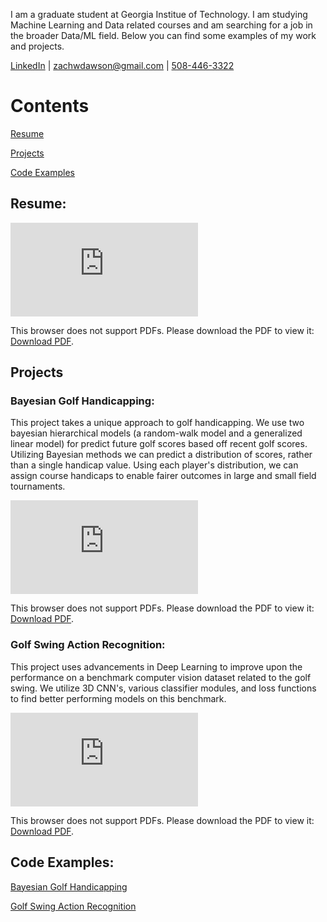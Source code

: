 
I am a graduate student at Georgia Institue of Technology. I am studying Machine Learning and Data related courses and am searching for a job in the broader Data/ML field. Below you can find some examples of my work and projects.

[LinkedIn](https://www.linkedin.com/in/zachary-dawson/) | <zachwdawson@gmail.com> | [508-446-3322](tel:5084463322)

# Contents
[Resume](#Resume)

[Projects](#Projects)

[Code Examples](#Code-Examples)

## Resume:
<object data="https://zachwdawson.github.io/zachary_dawson_resume.pdf" type="application/pdf" width="700px" height="700px">
    <embed src="https://zachwdawson.github.io/zachary_dawson_resume.pdf">
        <p>This browser does not support PDFs. Please download the PDF to view it: <a href="https://zachwdawson.github.io/zachary_dawson_resume.pdf">Download PDF</a>.</p>
    </embed>
</object>

## Projects

### Bayesian Golf Handicapping:

This project takes a unique approach to golf handicapping. We use two bayesian hierarchical models (a random-walk model and a generalized linear model) for predict future golf scores based off recent golf scores. Utilizing Bayesian methods we can predict a distribution of scores, rather than a single handicap value. Using each player's distribution, we can assign course handicaps to enable fairer outcomes in large and small field tournaments.

<object data="https://zachwdawson.github.io/bayesian_golf_handicapping_system.pdf" type="application/pdf" width="700px" height="700px">
    <embed src="https://zachwdawson.github.io/bayesian_golf_handicapping_system.pdf">
        <p>This browser does not support PDFs. Please download the PDF to view it: <a href="https://zachwdawson.github.io/bayesian_golf_handicapping_system.pdf">Download PDF</a>.</p>
    </embed>
</object>


### Golf Swing Action Recognition:

This project uses advancements in Deep Learning to improve upon the performance on a benchmark computer vision dataset related to the golf swing. We utilize 3D CNN's, various classifier modules, and loss functions to find better performing models on this benchmark. 

<object data="https://zachwdawson.github.io/golf_swing_frame_labeling.pdf" type="application/pdf" width="700px" height="700px">
    <embed src="https://zachwdawson.github.io/golf_swing_frame_labeling.pdf">
        <p>This browser does not support PDFs. Please download the PDF to view it: <a href="https://zachwdawson.github.io/golf_swing_frame_labeling.pdf">Download PDF</a>.</p>
    </embed>
</object>


## Code Examples:

[Bayesian Golf Handicapping]([https://github.com/zachwdawson/DS300_Final](https://github.gatech.edu/zdawson7/bayes_handicapping/tree/main))

[Golf Swing Action Recognition]([https://github.com/zachwdawson/Software-Development](https://github.gatech.edu/zdawson7/golf_db_final_project))


